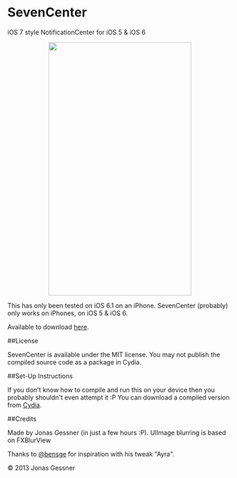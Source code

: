 SevenCenter
===========

iOS 7 style NotificationCenter for iOS 5 & iOS 6

<center>
<img src="https://raw.github.com/JonasGessner/SevenCenter/master/screenshot.png" height=568px width=320px>
</center>

This has only been tested on iOS 6.1 on an iPhone. SevenCenter (probably) only works on iPhones, on iOS 5 & iOS 6.

Available to download <a href="http://cydia.saurik.com/package/de.j-gessner.sevencenter">here</a>.

##License

SevenCenter is available under the MIT license. You may not publish the compiled source code as a package in Cydia.


##Set-Up Instructions

If you don't know how to compile and run this on your device then you probably shouldn't even attempt it :P
You can download a compiled version from <a href="http://cydia.saurik.com/package/de.j-gessner.sevencenter">Cydia</a>.

##Credits

Made by Jonas Gessner (in just a few hours :P). UIImage blurring is based on FXBlurView


Thanks to <a href="http://twitter.com/bensge">@bensge</a> for inspiration with his tweak "Ayra".


© 2013 Jonas Gessner
 
